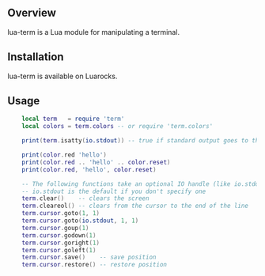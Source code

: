 Overview
--------

lua-term is a Lua module for manipulating a terminal.

Installation
------------

lua-term is available on Luarocks.

Usage
-----

```lua
    local term   = require 'term'
    local colors = term.colors -- or require 'term.colors'

    print(term.isatty(io.stdout)) -- true if standard output goes to the terminal

    print(color.red 'hello')
    print(color.red .. 'hello' .. color.reset)
    print(color.red, 'hello', color.reset)

    -- The following functions take an optional IO handle (like io.stdout);
    -- io.stdout is the default if you don't specify one
    term.clear()    -- clears the screen
    term.cleareol() -- clears from the cursor to the end of the line
    term.cursor.goto(1, 1)
    term.cursor.goto(io.stdout, 1, 1)
    term.cursor.goup(1)
    term.cursor.godown(1)
    term.cursor.goright(1)
    term.cursor.goleft(1)
    term.cursor.save()    -- save position
    term.cursor.restore() -- restore position
```
